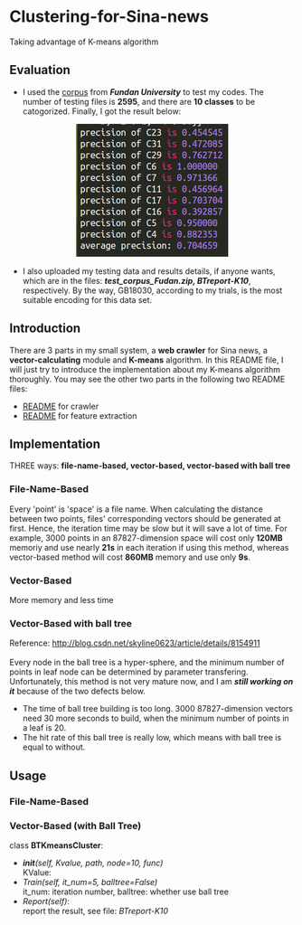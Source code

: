 # Clustering-for-Sina-news
Taking advantage of K-means algorithm

## Evaluation
* I used the [corpus](http://www.nlpir.org/?action-viewnews-itemid-103) from _**Fundan University**_ to test my codes. The number of testing files is **2595**, and there are **10 classes** to be catogorized. Finally, I got the result below:

<p align="center"><img src="https://github.com/MeteorYee/Clustering-for-Sina-news/blob/master/images/K-means-precision.png" /></p>

* I also uploaded my testing data and results details, if anyone wants, which are in the files: _**test_corpus_Fudan.zip, BTreport-K10**_, respectively. By the way, GB18030, according to my trials, is the most suitable encoding for this data set.

## Introduction
There are 3 parts in my small system, a **web crawler** for Sina news, a **vector-calculating** module and **K-means** algorithm. In this README file, I will just try to introduce the implementation about my K-means algorithm thoroughly. You may see the other two parts in the following two README files:<br>
* [README](https://github.com/MeteorYee/Clustering-for-Sina-news/tree/master/mycrawler) for crawler
* [README](https://github.com/MeteorYee/Clustering-for-Sina-news/tree/master/feature_extraction) for feature extraction

## Implementation
THREE ways: **file-name-based, vector-based, vector-based with ball tree**
### File-Name-Based
Every 'point' is 'space' is a file name. When calculating the distance between two points, files' corresponding vectors should be generated at first. Hence, the iteration time may be slow but it will save a lot of time. For example, 3000 points in an 87827-dimension space will cost only **120MB** memoriy and use nearly **21s** in each iteration if using this method, whereas vector-based method will cost **860MB** memory and use only **9s**.
### Vector-Based
More memory and less time
### Vector-Based with ball tree
Reference: http://blog.csdn.net/skyline0623/article/details/8154911<br><br>
Every node in the ball tree is a hyper-sphere, and the minimum number of points in leaf node can be determined by parameter transfering. Unfortunately, this method is not very mature now, and I am _**still working on it**_ because of the two defects below.
* The time of ball tree building is too long. 3000 87827-dimension vectors need 30 more seconds to build, when the minimum number of points in a leaf is 20.
* The hit rate of this ball tree is really low, which means with ball tree is equal to without.

## Usage
### File-Name-Based

### Vector-Based (with Ball Tree)
class **BTKmeansCluster**:<br>
 * ___init__(self, Kvalue, path, node=10, func)_<br>
 KValue: 
* _Train(self, it_num=5, balltree=False)_<br>
it\_num: iteration number, balltree: whether use ball tree
* _Report(self)_:<br>
report the result, see file: _BTreport-K10_
